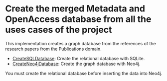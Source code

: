 # Create the merged Metadata and OpenAccess database from all the uses cases of the project

This implementation creates a graph database from the references of the research papers from the Publications domain.

- [CreateSQLDatabase](CreateSQLDatabase): Create the relational database with SQLite.
- [CreateNeo4jDatabase](CreateNeo4jDatabase): Create the graph database with Neo4j.

You must create the relational database before inserting the data into Neo4j.
